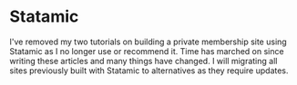 #  Statamic

I've removed my two tutorials on building a private membership site using Statamic as I no longer use or recommend it. Time has marched on since writing these articles and many things have changed. I will migrating all sites previously built with Statamic to alternatives as they require updates.
